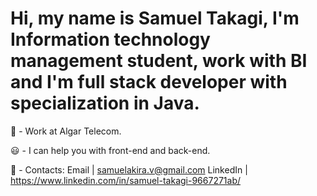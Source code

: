 <h1>Hi, my name is Samuel Takagi, I'm Information technology management student, work with BI and I'm full stack developer with specialization in Java.</h1>

🚀 - Work at Algar Telecom.

😃 - I can help you with front-end and back-end.

📧 - Contacts: Email | samuelakira.v@gmail.com
                LinkedIn | https://www.linkedin.com/in/samuel-takagi-9667271ab/

